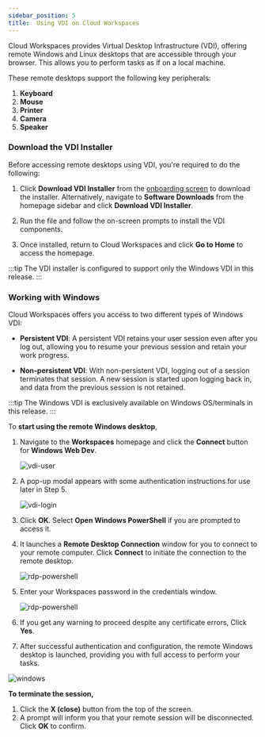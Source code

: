 ```yaml
---
sidebar_position: 5
title:  Using VDI on Cloud Workspaces
---
```



Cloud Workspaces provides Virtual Desktop Infrastructure (VDI), offering remote Windows and Linux desktops that are accessible through your browser. This allows you to perform tasks as if on a local machine.
 
These remote desktops support the following key peripherals:  
1. **Keyboard**
2. **Mouse**
3. **Printer**
4. **Camera** 
5. **Speaker**

### **Download the VDI Installer**

Before accessing remote desktops using VDI, you're required to do the following:
 
1. Click **Download VDI Installer** from the [onboarding screen](../index.md#connecting-to-workspaces) to download the installer. Alternatively,  navigate to **Software Downloads** from the homepage sidebar and click **Download VDI Installer**. 
  
2. Run the file and follow the on-screen prompts to install the VDI components.
3. Once installed, return to Cloud Workspaces and click **Go to Home** to access the homepage.

:::tip
The VDI installer is configured to support only the Windows VDI in this release.
:::

### **Working with Windows**

Cloud Workspaces offers you access to two different types of Windows VDI:

- **Persistent VDI**: A persistent VDI retains your user session even after you log out, allowing you to resume your previous session and retain your work progress.

- **Non-persistent VDI**: With non-persistent VDI, logging out of a session terminates that session. A new session is started upon logging back in, and data from the previous session is not retained.

:::tip
The Windows VDI is exclusively available on Windows OS/terminals in this release.
:::

To **start using the remote Windows desktop**, 

1. Navigate to the **Workspaces** homepage and click the **Connect** button for **Windows Web Dev**. 

   ![vdi-user](/img/runbook-images/vdi.png)

2. A pop-up modal appears with some authentication instructions for use later in Step 5. 

    ![vdi-login](/img/runbook-images/vdi-login.png)

3. Click **OK**. Select **Open Windows PowerShell**  if you are prompted to access it.
4. It launches a **Remote Desktop Connection** window for you to connect to your remote computer. Click **Connect** to initiate the connection to the remote desktop.

    ![rdp-powershell](/img/runbook-images/vdi-rdp.png)

5. Enter your Workspaces password in the credentials window.

    ![rdp-powershell](/img/runbook-images/windows-credentials.png)

6.  If you get any warning to proceed despite any certificate errors, Click **Yes**.
7.   After successful authentication and configuration, the remote Windows desktop is launched, providing you with full access to perform your tasks.

![windows](/img/runbook-images/windows-vdi.png)

**To terminate the session,**

1. Click the **X (close)** button from the top of the screen.
2. A prompt will inform you that your remote session will be disconnected. Click **OK** to confirm.